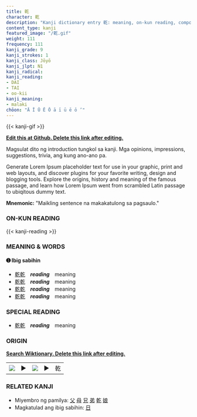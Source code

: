 ```yaml
---
title: 乾
character: 乾
description: "Kanji dictionary entry 乾: meaning, on-kun reading, compounds, origin, related kanji"
content_type: kanji
featured_image: "/乾.gif"
weight: 111
frequency: 111
kanji_grade: 9
kanji_strokes: 1
kanji_class: Jōyō
kanji_jlpt: N1
kanji_radical: 
kanji_reading: 
- DAI
- TAI
- oo-kii
kanji_meaning:
- malaki
chōon: "Ā Ī Ū Ē Ō ā ī ū ē ō ’"
---
```

[//]: # (Don't edit the line below. Kanji animated GIF code is automatically generated.)
{{< kanji-gif >}}

[//]: # (Edit below this line.)

**[Edit this at Github. Delete this link after editing.](https://github.com/tim0g/tim/tree/main/content/kanji/乾/index.md)**

Magsulat dito ng introduction tungkol sa kanji. Mga opinions, impressions, suggestions, trivia, ang kung ano-ano pa.

Generate Lorem Ipsum placeholder text for use in your graphic, print and web layouts, and discover plugins for your favorite writing, design and blogging tools. Explore the origins, history and meaning of the famous passage, and learn how Lorem Ipsum went from scrambled Latin passage to ubiqitous dummy text.
 
**Mnemonic:** "Maikling sentence na makakatulong sa pagsaulo."

### ON-KUN READING

[//]: # (Don't edit the line below. ON-KUN READING code is automatically generated.)
{{< kanji-reading >}}

### MEANING & WORDS

#### ➊ **Ibig sabihin**
  - [乾](../乾)[乾](../乾)　***reading***　meaning
  - [乾](../乾)[乾](../乾)　***reading***　meaning
  - [乾](../乾)[乾](../乾)　***reading***　meaning
  - [乾](../乾)[乾](../乾)　***reading***　meaning

### SPECIAL READING
  - [乾](../乾)[乾](../乾)　***reading***　meaning

### ORIGIN

**[Search Wiktionary. Delete this link after editing.](https://wiktionary.org/wiki/乾)**
<table class="kanji-table"><tr><td>
<img src="60px-乾-bronze.svg.png">
</td><td>▶</td><td>
<img src="60px-乾-oracle.svg.png">
</td><td>▶</td>
<td class="kanji-origin">乾</td>
</tr></table>

### RELATED KANJI
- Miyembro ng pamilya: [父](../父) [母](../母) [兄](../兄) [弟](../弟) [乾](../乾) [娘](../娘)
- Magkatulad ang ibig sabihin: [日](../日)
